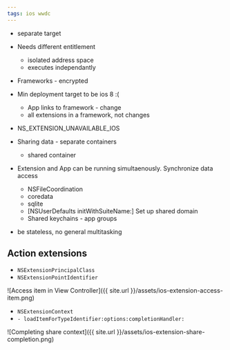 ```yaml
---
tags: ios wwdc
---
```


* separate target
* Needs different entitlement
    * isolated address space
    * executes independantly
* Frameworks - encrypted
* Min deployment target to be ios 8 :(
    * App links to framework - change
    * all extensions in a framework, not changes
* NS_EXTENSION_UNAVAILABLE_IOS
* Sharing data - separate containers
    * shared container
* Extension and App can be running simultaenously. Synchronize data access
    * NSFileCoordination
    * coredata
    * sqlite
    * [NSUserDefaults initWithSuiteName:] Set up shared domain
    * Shared keychains - app groups

* be stateless, no general multitasking

Action extensions
-

* `NSExtensionPrincipalClass`
* `NSExtensionPointIdentifier`

![Access item in View Controller]({{ site.url }}/assets/ios-extension-access-item.png)

* `NSExtensionContext`
* `- loadItemForTypeIdentifier:options:completionHandler:`

![Completing share context]({{ site.url }}/assets/ios-extension-share-completion.png)

